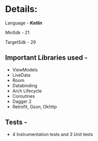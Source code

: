 **Details:**
============
Language - ***Kotlin***

MinSdk - 21

TargetSdk - 29



Important Libraries used -
-
 - ViewModels
 - LiveData
 - Room
 - Databinding
 - Arch Lifecycle
 - Coroutines
 - Dagger 2
 - Retrofit, Gson, Okhttp


Tests -
-
 - 4 Instrumentation tests and 3 Unit tests